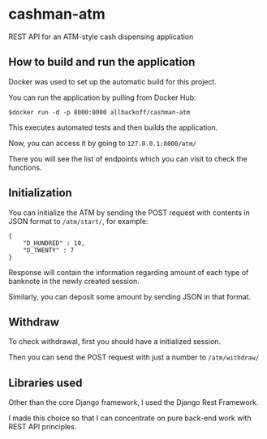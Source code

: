 # cashman-atm
REST API for an ATM-style cash dispensing application

## How to build and run the application

Docker was used to set up the automatic build for this project.

You can run the application by pulling from Docker Hub:

`$docker run -d -p 8000:8000 allbackoff/cashman-atm`

This executes automated tests and then builds the application.

Now, you can access it by going to `127.0.0.1:8000/atm/`

There you will see the list of endpoints which you can visit to check the functions.

## Initialization

You can initialize the ATM by sending the POST request with contents in JSON format to `/atm/start/`, for example:
    
    {
        "D_HUNDRED" : 10,
        "D_TWENTY" : 7
    }

Response will contain the information regarding amount of each type of banknote in the newly created session.

Similarly, you can deposit some amount by sending JSON in that format.

## Withdraw

To check withdrawal, first you should have a initialized session. 

Then you can send the POST request with just a number to `/atm/withdraw/`


## Libraries used

Other than the core Django framework, I used the Django Rest Framework. 

I made this choice so that I can concentrate on pure back-end work with REST API principles.

